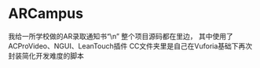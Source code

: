 # ARCampus
我给一所学校做的AR录取通知书“\n”
整个项目源码都在里边，
其中使用了ACProVideo、NGUI、LeanTouch插件
CC文件夹里是自己在Vuforia基础下再次封装简化开发难度的脚本
